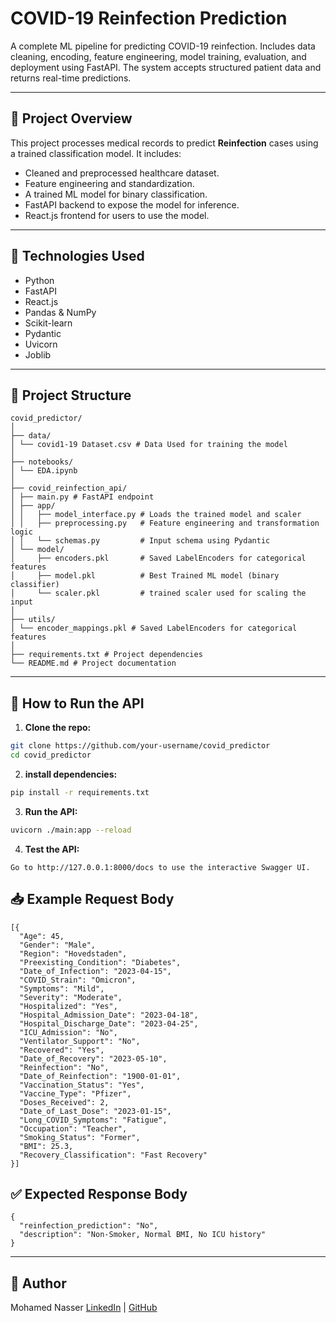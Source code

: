 # COVID-19 Reinfection Prediction

A complete ML pipeline for predicting COVID-19 reinfection. Includes data cleaning, encoding, feature engineering, model training, evaluation, and deployment using FastAPI. The system accepts structured patient data and returns real-time predictions.

---

## 🚀 Project Overview

This project processes medical records to predict **Reinfection** cases using a trained classification model. It includes:
- Cleaned and preprocessed healthcare dataset.
- Feature engineering and standardization.
- A trained ML model for binary classification.
- FastAPI backend to expose the model for inference.
- React.js frontend for users to use the model.

---

## 🧠 Technologies Used

- Python
- FastAPI
- React.js
- Pandas & NumPy
- Scikit-learn
- Pydantic
- Uvicorn
- Joblib

---

## 📁 Project Structure
```
covid_predictor/
│
├── data/
│ └── covid1-19 Dataset.csv # Data Used for training the model
│
├── notebooks/
│ └── EDA.ipynb
│
├── covid_reinfection_api/
│ ├── main.py # FastAPI endpoint
│ ├── app/
│ │   ├── model_interface.py # Loads the trained model and scaler
│ │   ├── preprocessing.py   # Feature engineering and transformation logic
│ │   └── schemas.py         # Input schema using Pydantic
│ └── model/
│     ├── encoders.pkl       # Saved LabelEncoders for categorical features
│     ├── model.pkl          # Best Trained ML model (binary classifier)
│     └── scaler.pkl         # trained scaler used for scaling the input
│
├── utils/
│ └── encoder_mappings.pkl # Saved LabelEncoders for categorical features
│
├── requirements.txt # Project dependencies
└── README.md # Project documentation
```

---

## 🧪 How to Run the API

1. **Clone the repo:**

```bash
git clone https://github.com/your-username/covid_predictor
cd covid_predictor
```

2. **install dependencies:**
```bash
pip install -r requirements.txt
```

3. **Run the API:**
```bash
uvicorn ./main:app --reload
```

4. **Test the API:**
```
Go to http://127.0.0.1:8000/docs to use the interactive Swagger UI.
```

## 📥 Example Request Body
```
[{
  "Age": 45,
  "Gender": "Male",
  "Region": "Hovedstaden",
  "Preexisting_Condition": "Diabetes",
  "Date_of_Infection": "2023-04-15",
  "COVID_Strain": "Omicron",
  "Symptoms": "Mild",
  "Severity": "Moderate",
  "Hospitalized": "Yes",
  "Hospital_Admission_Date": "2023-04-18",
  "Hospital_Discharge_Date": "2023-04-25",
  "ICU_Admission": "No",
  "Ventilator_Support": "No",
  "Recovered": "Yes",
  "Date_of_Recovery": "2023-05-10",
  "Reinfection": "No",
  "Date_of_Reinfection": "1900-01-01",  
  "Vaccination_Status": "Yes",
  "Vaccine_Type": "Pfizer",
  "Doses_Received": 2,
  "Date_of_Last_Dose": "2023-01-15",
  "Long_COVID_Symptoms": "Fatigue",  
  "Occupation": "Teacher",
  "Smoking_Status": "Former",
  "BMI": 25.3,
  "Recovery_Classification": "Fast Recovery"
}]
```

## ✅ Expected Response Body
```
{
  "reinfection_prediction": "No",
  "description": "Non-Smoker, Normal BMI, No ICU history"
}
```

---

## 🙌 Author
Mohamed Nasser
[LinkedIn](https://www.linkedin.com/in/mohamed-nasser-ahmed/) | [GitHub](https://github.com/Mohamed-NA)
